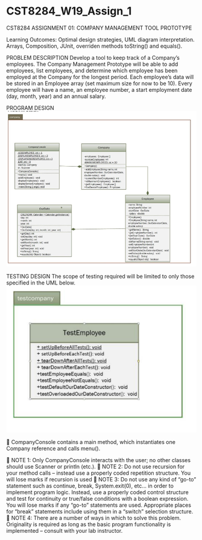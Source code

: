 # CST8284_W19_Assign_1


CST8284 ASSIGNMENT 01: COMPANY MANAGEMENT TOOL PROTOTYPE

Learning Outcomes: Optimal design strategies, UML diagram interpretation. Arrays, Composition, JUnit, overriden
methods toString() and equals().

PROBLEM DESCRIPTION
Develop a tool to keep track of a Company’s employees. The Company Management Prototype will be able to add employees, list
employees, and determine which employee has been employed at the Company for the longest period. Each employee’s data will
be stored in an Employee array (set maximum size for now to be 10). Every employee will have a name, an employee number, a
start employment date (day, month, year) and an annual salary.




PROGRAM DESIGN
![alt text](https://github.com/hawk0120/CST8284_W19_Assign_1/blob/master/UML-Assignment-1.jpg)





TESTING DESIGN
The scope of testing required will be limited to only those specified in the UML below.
![alt text](https://github.com/hawk0120/CST8284_W19_Assign_1/blob/master/UML-TestCompany.png)




 CompanyConsole contains a main method, which instantiates one Company reference and calls menu().

 NOTE 1: Only CompanyConsole interacts with the user; no other classes should use Scanner or println (etc.).
 NOTE 2: Do not use recursion for your method calls – instead use a properly coded repetition structure. You will lose marks if
recursion is used
 NOTE 3: Do not use any kind of “go-to” statement such as continue, break, System.exit(0), etc… in order to implement program
logic. Instead, use a properly coded control structure and test for continuity or true/false conditions with a boolean
expression. You will lose marks if any “go-to” statements are used. Appropriate places for “break” statements
include using them in a “switch” selection structure.
 NOTE 4: There are a number of ways in which to solve this problem. Originality is required as long as the basic program
functionality is implemented – consult with your lab instructor.
